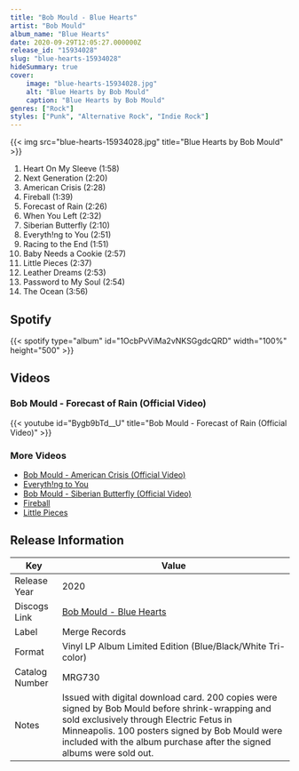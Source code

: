 ```yaml
---
title: "Bob Mould - Blue Hearts"
artist: "Bob Mould"
album_name: "Blue Hearts"
date: 2020-09-29T12:05:27.000000Z
release_id: "15934028"
slug: "blue-hearts-15934028"
hideSummary: true
cover:
    image: "blue-hearts-15934028.jpg"
    alt: "Blue Hearts by Bob Mould"
    caption: "Blue Hearts by Bob Mould"
genres: ["Rock"]
styles: ["Punk", "Alternative Rock", "Indie Rock"]
---
```


{{< img src="blue-hearts-15934028.jpg" title="Blue Hearts by Bob Mould" >}}

<!-- section break -->

1. Heart On My Sleeve (1:58)
2. Next Generation (2:20)
3. American Crisis (2:28)
4. Fireball (1:39)
5. Forecast of Rain (2:26)
6. When You Left (2:32)
7. Siberian Butterfly (2:10)
8. Everyth!ng to You (2:51)
9. Racing to the End (1:51)
10. Baby Needs a Cookie (2:57)
11. Little Pieces (2:37)
12. Leather Dreams (2:53)
13. Password to My Soul (2:54)
14. The Ocean (3:56)

<!-- section break -->


## Spotify
{{< spotify type="album" id="1OcbPvViMa2vNKSGgdcQRD" width="100%" height="500" >}}



## Videos
### Bob Mould - Forecast of Rain (Official Video)
{{< youtube id="Bygb9bTd__U" title="Bob Mould - Forecast of Rain (Official Video)" >}}<br>

### More Videos

- [Bob Mould - American Crisis (Official Video)](https://www.youtube.com/watch?v=zD7TxGTPsV4)
- [Everyth!ng to You](https://www.youtube.com/watch?v=pkTtkWteuuI)
- [Bob Mould - Siberian Butterfly (Official Video)](https://www.youtube.com/watch?v=IowGrGWzecQ)
- [Fireball](https://www.youtube.com/watch?v=5JnKg2x3MA8)
- [Little Pieces](https://www.youtube.com/watch?v=umNJVoqQ4Wo)


## Release Information
|  Key           | Value                                                |
| ---------------| ---------------------------------------------------- |
| Release Year   | 2020                                   |
| Discogs Link   | [Bob Mould - Blue Hearts](https://www.discogs.com/release/15934028-Bob-Mould-Blue-Hearts) |
| Label          | Merge Records |
| Format         | Vinyl LP Album Limited Edition (Blue/Black/White Tri-color) |
| Catalog Number | MRG730 |
| Notes | Issued with digital download card. 200 copies were signed by Bob Mould before shrink-wrapping and sold exclusively through Electric Fetus in Minneapolis. 100 posters signed by Bob Mould were included with the album purchase after the signed albums were sold out. |